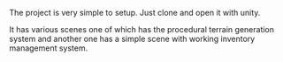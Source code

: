 The project is very simple to setup. Just clone and open it with unity.

It has various scenes one of which has the procedural terrain generation system and another one has a simple scene with working inventory management system.
